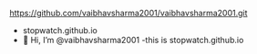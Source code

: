 https://github.com/vaibhavsharma2001/vaibhavsharma2001.git
- stopwatch.github.io
- 👋 Hi, I’m @vaibhavsharma2001
-this is stopwatch.github.io
<!---
vaibhavsharma2001/vaibhavsharma2001 is a ✨ special ✨ repository because its `README.md` (this file) appears on your GitHub profile.
You can click the Preview link to take a look at your changes.
--->

